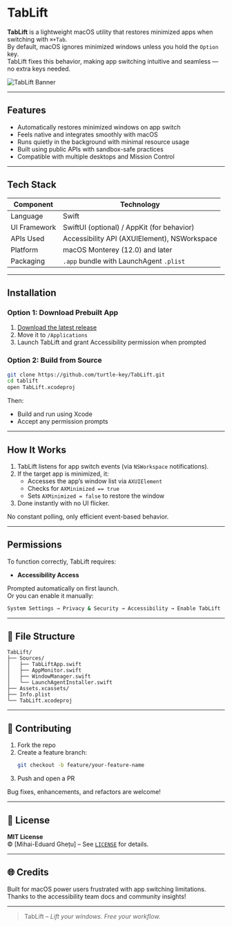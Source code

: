 # TabLift

**TabLift** is a lightweight macOS utility that restores minimized apps when switching with `⌘+Tab`.  
By default, macOS ignores minimized windows unless you hold the `Option` key.  
TabLift fixes this behavior, making app switching intuitive and seamless — no extra keys needed.

![TabLift Banner](https://tablift.mihai.sh)

---

## Features

-  Automatically restores minimized windows on app switch
-  Feels native and integrates smoothly with macOS
-  Runs quietly in the background with minimal resource usage
-  Built using public APIs with sandbox-safe practices
-  Compatible with multiple desktops and Mission Control

---

## Tech Stack

| Component       | Technology                                 |
|----------------|---------------------------------------------|
| Language        | Swift                                      |
| UI Framework    | SwiftUI (optional) / AppKit (for behavior) |
| APIs Used       | Accessibility API (AXUIElement), NSWorkspace |
| Platform        | macOS Monterey (12.0) and later            |
| Packaging       | `.app` bundle with LaunchAgent `.plist`    |

---

## Installation

### Option 1: Download Prebuilt App

1. [Download the latest release](https://github.com/turtle-key/TabLift/releases)
2. Move it to `/Applications`
3. Launch TabLift and grant Accessibility permission when prompted

### Option 2: Build from Source

```bash
git clone https://github.com/turtle-key/TabLift.git
cd tablift
open TabLift.xcodeproj
```

Then:
- Build and run using Xcode
- Accept any permission prompts

---

## How It Works

1. TabLift listens for app switch events (via `NSWorkspace` notifications).
2. If the target app is minimized, it:
   - Accesses the app’s window list via `AXUIElement`
   - Checks for `AXMinimized == true`
   - Sets `AXMinimized = false` to restore the window
3. Done instantly with no UI flicker.

No constant polling, only efficient event-based behavior.

---

## Permissions

To function correctly, TabLift requires:

- **Accessibility Access**

Prompted automatically on first launch.  
Or you can enable it manually:

```bash
System Settings → Privacy & Security → Accessibility → Enable TabLift
```

---

## 📁 File Structure

```
TabLift/
├── Sources/
│   ├── TabLiftApp.swift
│   ├── AppMonitor.swift
│   ├── WindowManager.swift
│   └── LaunchAgentInstaller.swift
├── Assets.xcassets/
├── Info.plist
└── TabLift.xcodeproj
```

---

## 🤝 Contributing

1. Fork the repo
2. Create a feature branch:
   ```bash
   git checkout -b feature/your-feature-name
   ```
3. Push and open a PR

Bug fixes, enhancements, and refactors are welcome!

---

## 📜 License

**MIT License**  
© [Mihai-Eduard Ghețu] – See [`LICENSE`](LICENSE) for details.

---

## 🌐 Credits

Built for macOS power users frustrated with app switching limitations.  
Thanks to the accessibility team docs and community insights!

---

> TabLift – *Lift your windows. Free your workflow.*
